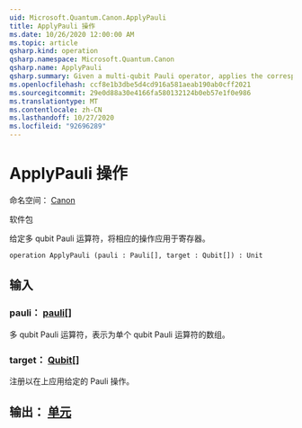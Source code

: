 ```yaml
---
uid: Microsoft.Quantum.Canon.ApplyPauli
title: ApplyPauli 操作
ms.date: 10/26/2020 12:00:00 AM
ms.topic: article
qsharp.kind: operation
qsharp.namespace: Microsoft.Quantum.Canon
qsharp.name: ApplyPauli
qsharp.summary: Given a multi-qubit Pauli operator, applies the corresponding operation to a register.
ms.openlocfilehash: ccf8e1b3dbe5d4cd916a581aeab190ab0cff2021
ms.sourcegitcommit: 29e0d88a30e4166fa580132124b0eb57e1f0e986
ms.translationtype: MT
ms.contentlocale: zh-CN
ms.lasthandoff: 10/27/2020
ms.locfileid: "92696289"
---
```

# <a name="applypauli-operation"></a>ApplyPauli 操作

命名空间： [Canon](xref:Microsoft.Quantum.Canon)

软件包 [](https://nuget.org/packages/)


给定多 qubit Pauli 运算符，将相应的操作应用于寄存器。

```qsharp
operation ApplyPauli (pauli : Pauli[], target : Qubit[]) : Unit
```


## <a name="input"></a>输入

### <a name="pauli--pauli"></a>pauli： [pauli](xref:microsoft.quantum.lang-ref.pauli)[]

多 qubit Pauli 运算符，表示为单个 qubit Pauli 运算符的数组。


### <a name="target--qubit"></a>target： [Qubit](xref:microsoft.quantum.lang-ref.qubit)[]

注册以在上应用给定的 Pauli 操作。



## <a name="output--unit"></a>输出： [单元](xref:microsoft.quantum.lang-ref.unit)

